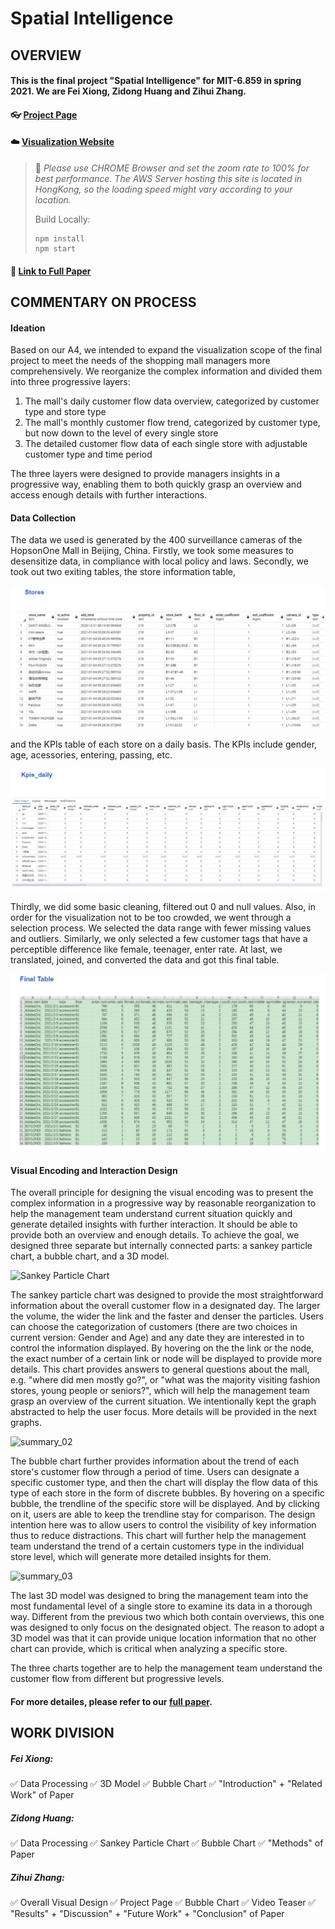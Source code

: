 # Spatial Intelligence

## OVERVIEW
#### This is the final project "Spatial Intelligence" for MIT-6.859 in spring 2021. We are Fei Xiong, Zidong Huang and Zihui Zhang.
#### 👓 [Project Page](https://6859-sp21.github.io/final-project-spatial-intelligence/)
#### ☁️ [Visualization Website](http://18.166.102.28:5000/) 
>🚨 _Please use CHROME Browser and set the zoom rate to 100% for best performance. The AWS Server hosting this site is located in HongKong, so the loading speed might vary according to your location._ 
>
> Build Locally:
>```
>npm install
>npm start
>```
#### 📄 [Link to Full Paper](https://github.com/6859-sp21/final-project-spatial-intelligence/blob/main/6_859_spatial_intelligence_finalpaper.pdf) 


## COMMENTARY ON PROCESS
#### Ideation
Based on our A4, we intended to expand the visualization scope of the final project to meet the needs of the shopping mall managers more comprehensively. We reorganize the complex information and divided them into three progressive layers: 
1. The mall's daily customer flow data overview, categorized by customer type and store type
2. The mall's monthly customer flow trend, categorized by customer type, but now down to the level of every single store
3. The detailed customer flow data of each single store with adjustable customer type and time period

The three layers were designed to provide managers insights in a progressive way, enabling them to both quickly grasp an overview and access enough details with further interactions.
#### Data Collection
The data we used is generated by the 400 surveillance cameras of the HopsonOne Mall in Beijing, China. Firstly, we took some measures to desensitize data, in compliance with local policy and laws. Secondly, we took out two exiting tables, the store information table, 

![Stores Table](https://github.com/6859-sp21/a4-spatial_intelligence-1/blob/main/data/stores.jpg)


and the KPIs table of each store on a daily basis. The KPIs include gender, age, acessories, entering, passing, etc.

![Kpis Daily Table](https://github.com/6859-sp21/a4-spatial_intelligence-1/blob/main/data/kpis_daily.jpg)

Thirdly, we did some basic cleaning, filtered out 0 and null values. Also, in order for the visualization not to be too crowded, we went through a selection process. We selected the data range with fewer missing values and outliers. Similarly, we only selected a few customer tags that have a perceptible difference like female, teenager, enter rate. At last, we translated, joined, and converted the data and got this final table.

![Final Table](https://github.com/6859-sp21/a4-spatial_intelligence-1/blob/main/data/final_table.jpg)

#### Visual Encoding and Interaction Design
The overall principle for designing the visual encoding was to present the complex information in a progressive way by reasonable reorganization to help the management team understand current situation quickly and generate detailed insights with further interaction. It should be able to provide both an overview and enough details. To achieve the goal, we designed three separate but internally connected parts: a sankey particle chart, a bubble chart, and a 3D model. 

![Sankey Particle Chart](https://user-images.githubusercontent.com/60722129/118685024-509a5080-b835-11eb-9a7a-ba12733dd9cf.jpg)

The sankey particle chart was designed to provide the most straightforward information about the overall customer flow in a designated day. The larger the volume, the wider the link and the faster and denser the particles. Users can choose the categorization of customers (there are two choices in current version: Gender and Age) and any date they are interested in to control the information displayed. By hovering on the the link or the node, the exact number of a certain link or node will be displayed to provide more details. This chart provides answers to general questions about the mall, e.g. "where did men mostly go?", or "what was the majority visiting fashion stores, young people or seniors?", which will help the management team grasp an overview of the current situation. We intentionally kept the graph abstracted to help the user focus. More details will be provided in the next graphs. 

![summary_02](https://user-images.githubusercontent.com/60722129/118686143-52184880-b836-11eb-93c1-3816418bc98a.png)

The bubble chart further provides information about the trend of each store's customer flow through a period of time. Users can designate a specific customer type, and then the chart will display the flow data of this type of each store in the form of discrete bubbles. By hovering on a specific bubble, the trendline of the specific store will be displayed. And by clicking on it, users are able to keep the trendline stay for comparison. The design intention here was to allow users to control the visibility of key information thus to reduce distractions. This chart will further help the management team understand the trend of a certain customers type in the individual store level, which will generate more detailed insights for them.

![summary_03](https://user-images.githubusercontent.com/60722129/118686198-5f353780-b836-11eb-919f-3bd5d70dbb43.png)

The last 3D model was designed to bring the management team into the most fundamental level of a single store to examine its data in a thorough way. Different from the previous two which both contain overviews, this one was designed to only focus on the designated object. The reason to adopt a 3D model was that it can provide unique location information that no other chart can provide, which is critical when analyzing a specific store. 

The three charts together are to help the management team understand the customer flow from different but progressive levels.

#### For more detailes, please refer to our [full paper](https://github.com/6859-sp21/final-project-spatial-intelligence/blob/main/6_859_spatial_intelligence_finalpaper.pdf).


## WORK DIVISION
##### Fei Xiong:    
✅ Data Processing ✅ 3D Model ✅ Bubble Chart ✅ "Introduction" + "Related Work" of Paper

##### Zidong Huang: 
✅ Data Processing ✅ Sankey Particle Chart ✅ Bubble Chart ✅ "Methods" of Paper

##### Zihui Zhang:  
✅ Overall Visual Design ✅ Project Page ✅ Bubble Chart ✅ Video Teaser ✅ "Results" + "Discussion" + "Future Work" + "Conclusion" of Paper

